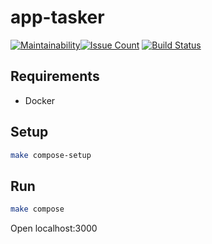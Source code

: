 # app-tasker

[![Maintainability](https://api.codeclimate.com/v1/badges/e06f38cd49c11781fb32/maintainability)](https://codeclimate.com/github/Rabinzon/project-lvl4-s263/maintainability)[![Issue Count](https://codeclimate.com/github/hexlet-boilerplates/koa-nodejs-application/badges/issue_count.svg)](https://codeclimate.com/github/hexlet-boilerplates/koa-nodejs-application)
[![Build Status](https://travis-ci.org/Rabinzon/project-lvl4-s263.svg?branch=master)](https://travis-ci.org/Rabinzon/project-lvl4-s263)

## Requirements

* Docker

## Setup

```sh
make compose-setup
```

## Run

```sh
make compose
```

Open localhost:3000
